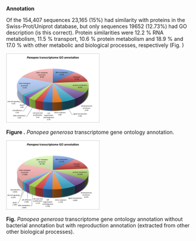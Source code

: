 **Annotation**

Of the 154,407 sequences 23,165 (15%) had similarity with proteins in the Swiss-Prot/Uniprot database, but only sequences 19652 (12.73%) had GO description (is this correct). Protein similarities were 12.2 % RNA metabolism, 11.5 % transport, 10.6 % protein metabolism and 18.9 % and 17.0 %  with other metabolic and biological processes, respectively (Fig. )

<img src= "../figures/Panopea_annotationNoduplicatesfinal.png"  width = 50%>


**Figure .** *Panopea generosa* transcriptome gene ontology annotation. 


<img src= "../figures/Panopea_annotationNoduplicatesnorbacteria.png"  width = 50%>

**Fig.**  *Panopea generosa* transcriptome gene ontology annotation without bacterial annotation but with reproduction annotation (extracted from other other biological processes).
